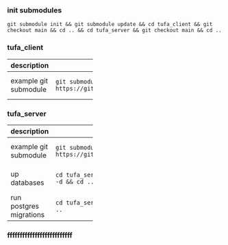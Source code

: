 ### init submodules
```
git submodule init && git submodule update && cd tufa_client && git checkout main && cd .. && cd tufa_server && git checkout main && cd ..
```
   
### tufa_client
<table style="width:200px">
<thead>
<tr>
<th>description</th>
<th>command</th>
</tr>
</thead>
<tbody>
<tr>
<td>example git submodule</td>
<td>  
   
```
git submodule add https://github.com/kuqmua/tufa_client.git
```
</td>
</tr>
</tbody>
</table>

### tufa_server
<table style="width:200px">
<thead>
<tr>
<th>description</th>
<th>command</th>
</tr>
</thead>
<tbody>
<tr>
<td>example git submodule</td>
<td>
   
```
git submodule add https://github.com/kuqmua/tufa_client.git
```
</td>
</tr>
<tr>
<td>up databases</td>
<td>
   
```
cd tufa_server && sudo docker-compose up -d && cd ..
```
</td>
</tr>
<tr>
<td>run postgres migrations</td>
<td>
   
```  
cd tufa_server && sqlx migrate run && cd ..
```
</td>
</tr>
</tbody>
</table>

### ffffffffffffffffffffffffff


